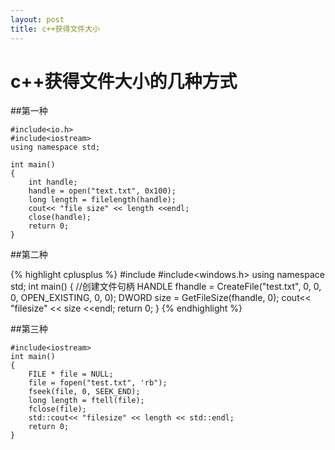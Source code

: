 ```yaml
---
layout: post
title: c++获得文件大小
---
```


# c++获得文件大小的几种方式


##第一种
    
```
#include<io.h>
#include<iostream>
using namespace std;

int main()
{
    int handle;
    handle = open("text.txt", 0x100);
    long length = filelength(handle);
    cout<< "file size" << length <<endl;
    close(handle);
    return 0;
}
```

##第二种

{% highlight cplusplus %}
#include<iostream>
#include<windows.h>
using namespace std;
int main()
{
    //创建文件句柄
    HANDLE fhandle = CreateFile("test.txt", 0, 0, 0, OPEN_EXISTING, 0, 0);
    DWORD size = GetFileSize(fhandle, 0);
    cout<< "filesize" << size <<endl;
    return 0;
}
{% endhighlight %}

##第三种

```
#include<iostream>
int main()
{
    FILE * file = NULL;
    file = fopen("test.txt", 'rb");
    fseek(file, 0, SEEK_END);
    long length = ftell(file);
    fclose(file);
    std::cout<< "filesize" << length << std::endl;
    return 0;
}
```
